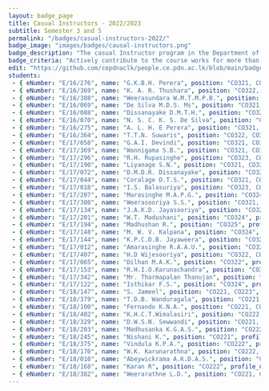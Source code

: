 ```yaml
---
layout: badge_page
title: Casual Instructors - 2022/2023
subtitle: Semester 3 and 5
permalink: "/badges/casual-instructors-2022/"
badge_image: "images/badges/causal-instructors.png"
badge_description: "The casual Instructor program in the Department of Computer Engineering provides undergraduate students with the opportunity to be an instructor/teaching assistant in the courses offered for their junior batches."
badge_criteria: "Actively contribute to the course works for more than 6 working hours"
edit: "https://github.com/cepdnaclk/people.ce.pdn.ac.lk/blob/main/badges/casual-instructors-2022"
students: 
 - { eNumber: "E/16/276", name: "G.K.B.H. Perera", position: "CO321, CO324", profile_url: "/students/e16/276/", profile_image: "https://people.ce.pdn.ac.lk/images/students/e16/e16276.jpg", link: "#" }
 - { eNumber: "E/16/369", name: "K. A. R. Thushara", position: "CO322, CO324", profile_url: "/students/e16/369/", profile_image: "https://people.ce.pdn.ac.lk/images/students/e16/e16369.jpg", link: "#" }
 - { eNumber: "E/16/388", name: "Weerasundara W.M.T.M.P.B.", position: "CO323, CO325", profile_url: "/students/e16/388/", profile_image: "https://people.ce.pdn.ac.lk/images/students/e16/e16388.jpg", link: "#" }
 - { eNumber: "E/16/069", name: "De Silva M.D.S. Ms", position: "CO321, CO324", profile_url: "/students/e16/069/", profile_image: "https://people.ce.pdn.ac.lk/images/students/e16/e16069.jpg", link: "#" }
 - { eNumber: "E/16/088", name: "Dissanayake D.M.T.H.", position: "CO321, CO325", profile_url: "/students/e16/088/", profile_image: "https://people.ce.pdn.ac.lk/images/students/e16/e16088.jpg", link: "#" }
 - { eNumber: "E/16/070", name: "N. S. C. K. S. De Silva", position: "CO322, CO323", profile_url: "/students/e16/070/", profile_image: "https://people.ce.pdn.ac.lk/images/students/e16/e16070.jpg", link: "#" }
 - { eNumber: "E/16/275", name: "A. L. H. E Perera", position: "CO321, CO324", profile_url: "/students/e16/275/", profile_image: "https://people.ce.pdn.ac.lk/images/students/e16/e16275.jpg", link: "#" }
 - { eNumber: "E/16/364", name: "T.T.N. Suwaris", position: "CO322, CO323", profile_url: "/students/e16/364/", profile_image: "https://people.ce.pdn.ac.lk/images/students/e16/e16364.jpg", link: "#" }
 - { eNumber: "E/17/058", name: "G.A.I. Devindi", position: "CO321, CO322", profile_url: "/students/e17/058/", profile_image: "https://people.ce.pdn.ac.lk/images/students/e17/e17058.jpg", link: "#" }
 - { eNumber: "E/17/369", name: "Wannigama S.B.", position: "CO321, CO322", profile_url: "/students/e17/369/", profile_image: "https://people.ce.pdn.ac.lk/images/students/e17/e17369.jpg", link: "#" }
 - { eNumber: "E/17/296", name: "R.H. Rupasinghe", position: "CO323, CO325", profile_url: "/students/e17/296/", profile_image: "https://people.ce.pdn.ac.lk/images/students/e17/e17296.jpg", link: "#" }
 - { eNumber: "E/17/190", name: "Liyanage S.N.", position: "CO321, CO325", profile_url: "/students/e17/190/", profile_image: "https://people.ce.pdn.ac.lk/images/students/e17/e17190.jpg", link: "#" }
 - { eNumber: "E/17/072", name: "D.M.D.R. Dissanayake", position: "CO321, CO322", profile_url: "/students/e17/072/", profile_image: "https://people.ce.pdn.ac.lk/images/students/e17/e17072.jpg", link: "#" }
 - { eNumber: "E/17/044", name: "Coralage D.T.S.", position: "CO321, CO323", profile_url: "/students/e17/044/", profile_image: "https://people.ce.pdn.ac.lk/images/students/e17/e17044.jpg", link: "#" }
 - { eNumber: "E/17/018", name: "I.S. Balasuriya", position: "CO323, CO325", profile_url: "/students/e17/018/", profile_image: "https://people.ce.pdn.ac.lk/images/students/e17/e17018.jpg", link: "#" }
 - { eNumber: "E/17/207", name: "Marasinghe M.A.P.G.", position: "CO324", profile_url: "/students/e17/207/", profile_image: "https://people.ce.pdn.ac.lk/images/students/e17/e17207.jpg", link: "#" }
 - { eNumber: "E/17/380", name: "Weerasooriya S.S.", position: "CO321, CO323", profile_url: "/students/e17/380/", profile_image: "https://people.ce.pdn.ac.lk/images/students/e17/e17380.jpg", link: "#" }
 - { eNumber: "E/17/134", name: "J.A.K.D. Jayasooriya", position: "CO324", profile_url: "/students/e17/134/", profile_image: "https://people.ce.pdn.ac.lk/images/students/e17/e17134.jpg", link: "#" }
 - { eNumber: "E/17/201", name: "W.T. Madushani", position: "CO324", profile_url: "/students/e17/201/", profile_image: "https://people.ce.pdn.ac.lk/images/students/e17/e17201.jpg", link: "#" }
 - { eNumber: "E/17/194", name: "Madhushan R.", position: "CO325", profile_url: "/students/e17/194/", profile_image: "https://people.ce.pdn.ac.lk/images/students/e17/e17194.jpg", link: "#" }
 - { eNumber: "E/17/148", name: "M. W. V. Kalpana", position: "CO324", profile_url: "/students/e17/148/", profile_image: "https://people.ce.pdn.ac.lk/images/students/e17/e17148.jpg", link: "#" }
 - { eNumber: "E/17/144", name: "K.P.C.D.B. Jayaweera", position: "CO321", profile_url: "/students/e17/144/", profile_image: "https://people.ce.pdn.ac.lk/images/students/e17/e17144.jpg", link: "#" }
 - { eNumber: "E/17/012", name: "Amarasinghe R.A.A.U.", position: "CO324", profile_url: "/students/e17/012/", profile_image: "https://people.ce.pdn.ac.lk/images/students/e17/e17012.jpg", link: "#" }
 - { eNumber: "E/17/407", name: "H.D Wijesooriya", position: "CO322, CO324", profile_url: "/students/e17/407/", profile_image: "https://people.ce.pdn.ac.lk/images/students/e17/e17407.jpg", link: "#" }
 - { eNumber: "E/17/065", name: "Dilhan M.A.K.", position: "CO322", profile_url: "/students/e17/065/", profile_image: "https://people.ce.pdn.ac.lk/images/students/e17/e17065.jpg", link: "#" }
 - { eNumber: "E/17/153", name: "R.H.I.O.Karunachandra", position: "CO324", profile_url: "/students/e17/153/", profile_image: "https://people.ce.pdn.ac.lk/images/students/e17/e17153.jpg", link: "#" }
 - { eNumber: "E/17/342", name: "Mr. Tharmapalan Thanujan", position: "CO321", profile_url: "/students/e17/342/", profile_image: "https://people.ce.pdn.ac.lk/images/students/e17/e17342.jpg", link: "#" }
 - { eNumber: "E/17/122", name: "Isthikar F.S.", position: "CO324", profile_url: "/students/e17/122/", profile_image: "https://people.ce.pdn.ac.lk/images/students/e17/e17122.jpg", link: "#" }
 - { eNumber: "E/18/147", name: "S. Jameel", position: "CO221, CO223", profile_url: "/students/e18/147/", profile_image: "https://people.ce.pdn.ac.lk/images/students/e18/e18147.jpg", link: "#" }
 - { eNumber: "E/18/379", name: "T.D.B. Wanduragala", position: "CO221, CO222", profile_url: "/students/e18/379/", profile_image: "https://people.ce.pdn.ac.lk/images/students/e18/e18379.jpg", link: "#" }
 - { eNumber: "E/18/100", name: "Fernando K.N.A.", position: "CO221, CO222", profile_url: "/students/e18/100/", profile_image: "https://people.ce.pdn.ac.lk/images/students/e18/e18100.jpg", link: "#" }
 - { eNumber: "E/18/402", name: "K.H.C.T.Wimalasiri", position: "CO222, CO223", profile_url: "/students/e18/402/", profile_image: "https://people.ce.pdn.ac.lk/images/students/e18/e18402.jpg", link: "#" }
 - { eNumber: "E/18/329", name: "D.W.S.N. Sewwandi", position: "CO221, CO222", profile_url: "/students/e18/329/", profile_image: "https://people.ce.pdn.ac.lk/images/students/e18/e18329.jpg", link: "#" }
 - { eNumber: "E/18/203", name: "Madhusanka K.G.A.S.", position: "CO222", profile_url: "/students/e18/203/", profile_image: "https://people.ce.pdn.ac.lk/images/students/e18/e18203.jpg", link: "#" }
 - { eNumber: "E/18/245", name: "Nishani K.", position: "CO221", profile_url: "/students/e18/245/", profile_image: "https://people.ce.pdn.ac.lk/images/students/e18/e18245.jpg", link: "#" }
 - { eNumber: "E/18/375", name: "Vindula K.P.A.", position: "CO222", profile_url: "/students/e18/375/", profile_image: "https://people.ce.pdn.ac.lk/images/students/e18/e18375.jpg", link: "#" }
 - { eNumber: "E/18/170", name: "W.K. Karunarathna", position: "CO222, CO223", profile_url: "/students/e18/170/", profile_image: "https://people.ce.pdn.ac.lk/images/students/e18/e18170.jpg", link: "#" }
 - { eNumber: "E/18/010", name: "Abeywickrama A.K.D.A.S.", position: "CO222", profile_url: "/students/e18/010/", profile_image: "https://people.ce.pdn.ac.lk/images/students/e18/e18010.jpg", link: "#" }
 - { eNumber: "E/18/168", name: "Karan R", position: "CO222", profile_url: "/students/e18/168/", profile_image: "https://people.ce.pdn.ac.lk/images/students/e18/e18168.jpg", link: "#" }
 - { eNumber: "E/18/382", name: "Weerarathne L.D.", position: "CO221, CO223", profile_url: "/students/e18/382/", profile_image: "https://people.ce.pdn.ac.lk/images/students/e18/e18382.jpg", link: "#" }
---
```

